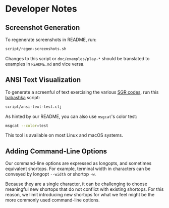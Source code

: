 # Developer Notes

## Screenshot Generation

To regenerate screenshots in README, run:
```bash
script/regen-screenshots.sh
```
Changes to this script or `doc/examples/play-*` should be translated to examples in `README.md` and vice versa.

## ANSI Text Visualization

To generate a screenful of text exercising the various [SGR codes](https://en.wikipedia.org/wiki/ANSI_escape_code#SGR_(Select_Graphic_Rendition)_parameters), run this [babashka](https://github.com/babashka/babashka) script:

```bash
script/ansi-text-test.clj
```

As hinted by our README, you can also use `msgcat`'s color test:
```bash
msgcat --color=test
```
This tool is available on most Linux and macOS systems.

## Adding Command-Line Options

Our command-line options are expressed as longopts, and sometimes equivalent shortops.
For example, terminal width in characters can be conveyed by longopt `--width` or shortop `-w`.

Because they are a single character, it can be challenging to choose meaningful new shortops that do not conflict with existing shortops.
For this reason, we limit introducing new shortops for what we feel might be the more commonly used command-line options.
